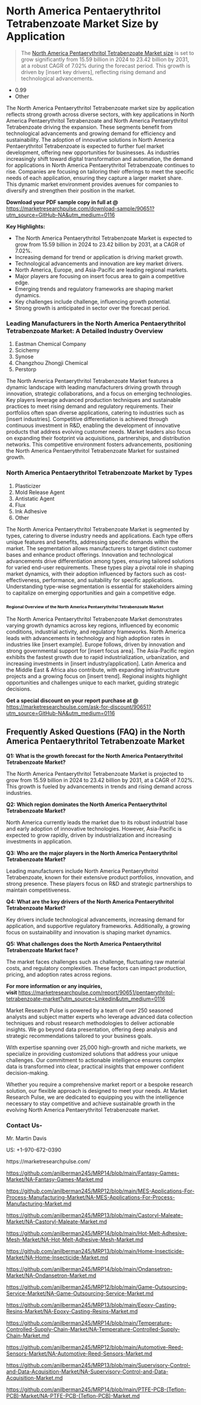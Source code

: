 <h1>North America Pentaerythritol Tetrabenzoate Market&nbsp;Size by Application</h1><blockquote><p>The <a href="https://marketresearchpulse.com/download-sample/90651?utm_source=GitHub-NA&amp;utm_medium=0116">North America Pentaerythritol Tetrabenzoate Market size</a> is set to grow significantly from 15.59 billion in 2024 to 23.42 billion by 2031, at a robust CAGR of 7.02% during the forecast period. This growth is driven by [insert key drivers], reflecting rising demand and technological advancements.</p></blockquote><ul><li>0.99 <li> Other</li></ul><p>The North America Pentaerythritol Tetrabenzoate market size by application reflects strong growth across diverse sectors, with key applications in North America Pentaerythritol Tetrabenzoate and North America Pentaerythritol Tetrabenzoate driving the expansion. These segments benefit from technological advancements and growing demand for efficiency and sustainability. The adoption of innovative solutions in North America Pentaerythritol Tetrabenzoate is expected to further fuel market development, offering new opportunities for businesses. As industries increasingly shift toward digital transformation and automation, the demand for applications in North America Pentaerythritol Tetrabenzoate continues to rise. Companies are focusing on tailoring their offerings to meet the specific needs of each application, ensuring they capture a larger market share. This dynamic market environment provides avenues for companies to diversify and strengthen their position in the market.</p><p><strong>Download your PDF sample copy in full at @ </strong><a href="https://marketresearchpulse.com/download-sample/90651?utm_source=GitHub-NA&amp;utm_medium=0116">https://marketresearchpulse.com/download-sample/90651?utm_source=GitHub-NA&amp;utm_medium=0116</a></p><p><strong>Key Highlights: </strong></p><ul><li>The North America Pentaerythritol Tetrabenzoate Market is expected to grow from 15.59 billion in 2024 to 23.42 billion by 2031, at a CAGR of 7.02%.</li><li>Increasing demand for trend or application is driving market growth.</li><li>Technological advancements and innovation are key market drivers.</li><li>North America, Europe, and Asia-Pacific are leading regional markets.</li><li>Major players are focusing on insert focus area to gain a competitive edge.</li><li>Emerging trends and regulatory frameworks are shaping market dynamics.</li><li>Key challenges include challenge, influencing growth potential.</li><li>Strong growth is anticipated in sector over the forecast period.</li></ul><h3>Leading Manufacturers in the North America Pentaerythritol Tetrabenzoate Market: A Detailed Industry Overview</h3><ol><li>Eastman Chemical Company</li><li>Scichemy</li><li>Synose</li><li>Changzhou Zhongji Chemical</li><li>Perstorp</li></ol><div class="flex max-w-full flex-col flex-grow"><div class="min-h-8 text-message flex w-full flex-col items-end gap-2 whitespace-normal break-words [.text-message+&amp;]:mt-5" dir="auto" data-message-author-role="assistant" data-message-id="fd8432e4-4910-450d-b182-61b7bfb0a01f" data-message-model-slug="gpt-4o"><div class="flex w-full flex-col gap-1 empty:hidden first:pt-[3px]"><div class="markdown prose w-full break-words dark:prose-invert light"><p>The North America Pentaerythritol Tetrabenzoate Market features a dynamic landscape with leading manufacturers driving growth through innovation, strategic collaborations, and a focus on emerging technologies. Key players leverage advanced production techniques and sustainable practices to meet rising demand and regulatory requirements. Their portfolios often span diverse applications, catering to industries such as [insert industries]. Competitive differentiation is achieved through continuous investment in R&amp;D, enabling the development of innovative products that address evolving customer needs. Market leaders also focus on expanding their footprint via acquisitions, partnerships, and distribution networks. This competitive environment fosters advancements, positioning the North America Pentaerythritol Tetrabenzoate Market for sustained growth.</p></div></div></div></div><h3>North America Pentaerythritol Tetrabenzoate Market by Types</h3><ol><li>Plasticizer <li> Mold Release Agent <li> Antistatic Agent <li> Flux <li> Ink Adhesive <li> Other</li></ol><div class="flex max-w-full flex-col flex-grow"><div class="min-h-8 text-message flex w-full flex-col items-end gap-2 whitespace-normal break-words [.text-message+&amp;]:mt-5" dir="auto" data-message-author-role="assistant" data-message-id="084470be-0bb7-4664-bddf-5156b4f41249" data-message-model-slug="gpt-4o-mini"><div class="flex w-full flex-col gap-1 empty:hidden first:pt-[3px]"><div class="markdown prose w-full break-words dark:prose-invert light"><p>The North America Pentaerythritol Tetrabenzoate Market is segmented by types, catering to diverse industry needs and applications. Each type offers unique features and benefits, addressing specific demands within the market. The segmentation allows manufacturers to target distinct customer bases and enhance product offerings. Innovation and technological advancements drive differentiation among types, ensuring tailored solutions for varied end-user requirements. These types play a pivotal role in shaping market dynamics, with their adoption influenced by factors such as cost-effectiveness, performance, and suitability for specific applications. Understanding type-wise segmentation is essential for stakeholders aiming to capitalize on emerging opportunities and gain a competitive edge.</p></div></div></div></div><h3><span style="font-size: 11px;">Regional Overview of the North America Pentaerythritol Tetrabenzoate Market</span></h3><div class="flex max-w-full flex-col flex-grow"><div class="min-h-8 text-message flex w-full flex-col items-end gap-2 whitespace-normal break-words [.text-message+&amp;]:mt-5" dir="auto" data-message-author-role="assistant" data-message-id="e9038762-ce64-4e30-91c9-9bd413514231" data-message-model-slug="gpt-4o-mini"><div class="flex w-full flex-col gap-1 empty:hidden first:pt-[3px]"><div class="markdown prose w-full break-words dark:prose-invert light"><p>The North America Pentaerythritol Tetrabenzoate Market demonstrates varying growth dynamics across key regions, influenced by economic conditions, industrial activity, and regulatory frameworks. North America leads with advancements in technology and high adoption rates in industries like [insert example]. Europe follows, driven by innovation and strong governmental support for [insert focus area]. The Asia-Pacific region exhibits the fastest growth due to rapid industrialization, urbanization, and increasing investments in [insert industry/application]. Latin America and the Middle East &amp; Africa also contribute, with expanding infrastructure projects and a growing focus on [insert trend]. Regional insights highlight opportunities and challenges unique to each market, guiding strategic decisions.</p></div></div></div></div><p><strong>Get a special discount on your report purchase at @ </strong><a href="https://marketresearchpulse.com/ask-for-discount/90651?utm_source=GitHub-NA&amp;utm_medium=0116">https://marketresearchpulse.com/ask-for-discount/90651?utm_source=GitHub-NA&amp;utm_medium=0116</a></p><h2>Frequently Asked Questions (FAQ) in the North America Pentaerythritol Tetrabenzoate Market</h2><p><strong>Q1: What is the growth forecast for the North America Pentaerythritol Tetrabenzoate Market?</strong></p><p>The North America Pentaerythritol Tetrabenzoate Market is projected to grow from 15.59 billion in 2024 to 23.42 billion by 2031, at a CAGR of 7.02%. This growth is fueled by advancements in trends and rising demand across industries.</p><p><strong>Q2: Which region dominates the North America Pentaerythritol Tetrabenzoate Market?</strong></p><p>North America currently leads the market due to its robust industrial base and early adoption of innovative technologies. However, Asia-Pacific is expected to grow rapidly, driven by industrialization and increasing investments in application.</p><p><strong>Q3: Who are the major players in the North America Pentaerythritol Tetrabenzoate Market?</strong></p><p>Leading manufacturers include North America Pentaerythritol Tetrabenzoate, known for their extensive product portfolios, innovation, and strong presence. These players focus on R&amp;D and strategic partnerships to maintain competitiveness.</p><p><strong>Q4: What are the key drivers of the North America Pentaerythritol Tetrabenzoate Market?</strong></p><p>Key drivers include technological advancements, increasing demand for application, and supportive regulatory frameworks. Additionally, a growing focus on sustainability and innovation is shaping market dynamics.</p><p><strong>Q5: What challenges does the North America Pentaerythritol Tetrabenzoate Market face?</strong></p><p>The market faces challenges such as challenge, fluctuating raw material costs, and regulatory complexities. These factors can impact production, pricing, and adoption rates across regions.</p><p><strong>For more information or any inquiries, visit&nbsp;</strong><a href="https://marketresearchpulse.com/report/90651/pentaerythritol-tetrabenzoate-market?utm_source=Linkedin&utm_medium=0116">https://marketresearchpulse.com/report/90651/pentaerythritol-tetrabenzoate-market?utm_source=Linkedin&utm_medium=0116</a></p><p>Market Research Pulse is powered by a team of over 250 seasoned analysts and subject matter experts who leverage advanced data collection techniques and robust research methodologies to deliver actionable insights. We go beyond data presentation, offering deep analysis and strategic recommendations tailored to your business goals.</p><p>With expertise spanning over 25,000 high-growth and niche markets, we specialize in providing customized solutions that address your unique challenges. Our commitment to actionable intelligence ensures complex data is transformed into clear, practical insights that empower confident decision-making.</p><p>Whether you require a comprehensive market report or a bespoke research solution, our flexible approach is designed to meet your needs. At Market Research Pulse, we are dedicated to equipping you with the intelligence necessary to stay competitive and achieve sustainable growth in the evolving North America Pentaerythritol Tetrabenzoate market.</p><h3><strong>Contact Us-</strong></h3><p>Mr. Martin Davis</p><p>US: +1-970-672-0390</p><p>https://marketresearchpulse.com/</p><p><a href="https://github.com/anilberman245/MRP14/blob/main/Fantasy-Games-Market/NA-Fantasy-Games-Market.md">https://github.com/anilberman245/MRP14/blob/main/Fantasy-Games-Market/NA-Fantasy-Games-Market.md</a></p><p><a href="https://github.com/anilberman245/MRP12/blob/main/MES-Applications-For-Process-Manufacturing-Market/NA-MES-Applications-For-Process-Manufacturing-Market.md">https://github.com/anilberman245/MRP12/blob/main/MES-Applications-For-Process-Manufacturing-Market/NA-MES-Applications-For-Process-Manufacturing-Market.md</a></p><p><a href="https://github.com/anilberman245/MRP13/blob/main/Castoryl-Maleate-Market/NA-Castoryl-Maleate-Market.md">https://github.com/anilberman245/MRP13/blob/main/Castoryl-Maleate-Market/NA-Castoryl-Maleate-Market.md</a></p><p><a href="https://github.com/anilberman245/MRP14/blob/main/Hot-Melt-Adhesive-Mesh-Market/NA-Hot-Melt-Adhesive-Mesh-Market.md">https://github.com/anilberman245/MRP14/blob/main/Hot-Melt-Adhesive-Mesh-Market/NA-Hot-Melt-Adhesive-Mesh-Market.md</a></p><p><a href="https://github.com/anilberman245/MRP13/blob/main/Home-Insecticide-Market/NA-Home-Insecticide-Market.md">https://github.com/anilberman245/MRP13/blob/main/Home-Insecticide-Market/NA-Home-Insecticide-Market.md</a></p><p><a href="https://github.com/anilberman245/MRP14/blob/main/Ondansetron-Market/NA-Ondansetron-Market.md">https://github.com/anilberman245/MRP14/blob/main/Ondansetron-Market/NA-Ondansetron-Market.md</a></p><p><a href="https://github.com/anilberman245/MRP12/blob/main/Game-Outsourcing-Service-Market/NA-Game-Outsourcing-Service-Market.md">https://github.com/anilberman245/MRP12/blob/main/Game-Outsourcing-Service-Market/NA-Game-Outsourcing-Service-Market.md</a></p><p><a href="https://github.com/anilberman245/MRP13/blob/main/Epoxy-Casting-Resins-Market/NA-Epoxy-Casting-Resins-Market.md">https://github.com/anilberman245/MRP13/blob/main/Epoxy-Casting-Resins-Market/NA-Epoxy-Casting-Resins-Market.md</a></p><p><a href="https://github.com/anilberman245/MRP14/blob/main/Temperature-Controlled-Supply-Chain-Market/NA-Temperature-Controlled-Supply-Chain-Market.md">https://github.com/anilberman245/MRP14/blob/main/Temperature-Controlled-Supply-Chain-Market/NA-Temperature-Controlled-Supply-Chain-Market.md</a></p><p><a href="https://github.com/anilberman245/MRP12/blob/main/Automotive-Reed-Sensors-Market/NA-Automotive-Reed-Sensors-Market.md">https://github.com/anilberman245/MRP12/blob/main/Automotive-Reed-Sensors-Market/NA-Automotive-Reed-Sensors-Market.md</a></p><p><a href="https://github.com/anilberman245/MRP13/blob/main/Supervisory-Control-and-Data-Acquisition-Market/NA-Supervisory-Control-and-Data-Acquisition-Market.md">https://github.com/anilberman245/MRP13/blob/main/Supervisory-Control-and-Data-Acquisition-Market/NA-Supervisory-Control-and-Data-Acquisition-Market.md</a></p><p><a href="https://github.com/anilberman245/MRP14/blob/main/PTFE-PCB-(Teflon-PCB)-Market/NA-PTFE-PCB-(Teflon-PCB)-Market.md">https://github.com/anilberman245/MRP14/blob/main/PTFE-PCB-(Teflon-PCB)-Market/NA-PTFE-PCB-(Teflon-PCB)-Market.md</a></p>
